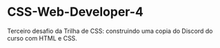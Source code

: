 # CSS-Web-Developer-4
Terceiro desafio da Trilha de CSS: construindo uma copia do Discord do curso com HTML e CSS.
